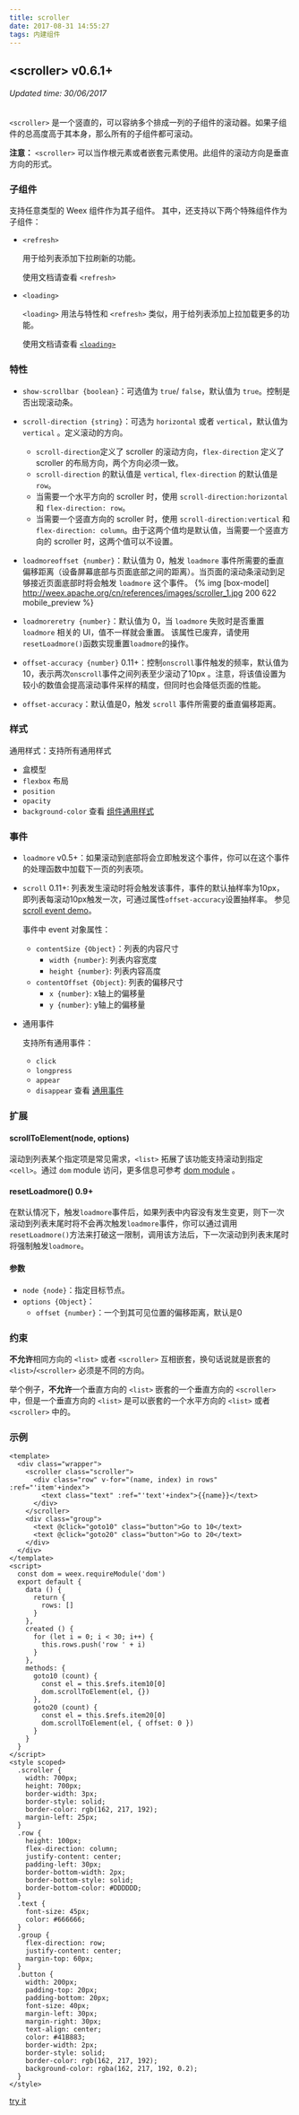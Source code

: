 ```yaml
---
title: scroller
date: 2017-08-31 14:55:27
tags: 内建组件
---
```


## &#60;scroller&#62; v0.6.1+
###### Updated time: 30/06/2017


`<scroller>` 是一个竖直的，可以容纳多个排成一列的子组件的滚动器。如果子组件的总高度高于其本身，那么所有的子组件都可滚动。

**注意：** `<scroller>` 可以当作根元素或者嵌套元素使用。此组件的滚动方向是垂直方向的形式。

### 子组件
支持任意类型的 Weex 组件作为其子组件。 其中，还支持以下两个特殊组件作为子组件：

* `<refresh>`

  用于给列表添加下拉刷新的功能。

  使用文档请查看 `<refresh>`

* `<loading>`

  `<loading>` 用法与特性和 `<refresh>` 类似，用于给列表添加上拉加载更多的功能。

  使用文档请查看 [`<loading>`](http://weex.apache.org/cn/references/components/loading.html)

### 特性
* `show-scrollbar {boolean}`：可选值为 `true`/ `false`，默认值为 `true`。控制是否出现滚动条。

* `scroll-direction {string}`：可选为 `horizontal` 或者 `vertical`，默认值为 `vertical` 。定义滚动的方向。

  * `scroll-direction`定义了 scroller 的滚动方向，`flex-direction` 定义了 scroller 的布局方向，两个方向必须一致。
  * `scroll-direction` 的默认值是 `vertical`, `flex-direction` 的默认值是 `row`。
  * 当需要一个水平方向的 scroller 时，使用 `scroll-direction:horizontal` 和 `flex-direction: row`。
  * 当需要一个竖直方向的 scroller 时，使用 `scroll-direction:vertical` 和 `flex-direction: column`。由于这两个值均是默认值，当需要一个竖直方向的 scroller
  时，这两个值可以不设置。

* `loadmoreoffset {number}`：默认值为 0，触发 `loadmore` 事件所需要的垂直偏移距离（设备屏幕底部与页面底部之间的距离）。当页面的滚动条滚动到足够接近页面底部时将会触发 `loadmore` 这个事件。
{% img [box-model] http://weex.apache.org/cn/references/images/scroller_1.jpg 200 622 mobile_preview %}

* `loadmoreretry {number}`：默认值为 0，当 `loadmore` 失败时是否重置 `loadmore` 相关的 UI，值不一样就会重置。 该属性已废弃，请使用`resetLoadmore()`函数实现重置`loadmore`的操作。

* `offset-accuracy {number}` 0.11+：控制`onscroll`事件触发的频率，默认值为10，表示两次`onscroll`事件之间列表至少滚动了10px
。注意，将该值设置为较小的数值会提高滚动事件采样的精度，但同时也会降低页面的性能。

* `offset-accuracy`：默认值是0，触发 `scroll` 事件所需要的垂直偏移距离。

### 样式
  通用样式：支持所有通用样式

  * 盒模型
  * `flexbox` 布局
  * `position`
  * `opacity`
  * `background-color`
  查看 [组件通用样式](https://github.com/2017/08/24/Common-Style)

### 事件
* `loadmore` v0.5+：如果滚动到底部将会立即触发这个事件，你可以在这个事件的处理函数中加载下一页的列表项。
* `scroll` 0.11+: 列表发生滚动时将会触发该事件，事件的默认抽样率为10px，即列表每滚动10px触发一次，可通过属性`offset-accuracy`设置抽样率。 参见 [scroll event demo](http://dotwe.org/vue/9ef0e52bacaa20182a693f2187d851aa)。

  事件中 event 对象属性：

  * `contentSize {Object}`：列表的内容尺寸
    * `width {number}`: 列表内容宽度
    * `height {number}`: 列表内容高度
  * `contentOffset {Object}`: 列表的偏移尺寸
    * `x {number}`: x轴上的偏移量
    * `y {number}`: y轴上的偏移量
* 通用事件

  支持所有通用事件：

  * `click`
  * `longpress`
  * `appear`
  * `disappear`
  查看 [通用事件](https://github.com/2017/09/02/commonEvent)

### 扩展
#### scrollToElement(node, options)
滚动到列表某个指定项是常见需求，`<list>` 拓展了该功能支持滚动到指定 `<cell>`。通过 `dom` module 访问，更多信息可参考 [dom module](http://weex.apache.org/cn/references/modules/dom.html) 。

#### resetLoadmore() 0.9+
在默认情况下，触发`loadmore`事件后，如果列表中内容没有发生变更，则下一次滚动到列表末尾时将不会再次触发`loadmore`事件，你可以通过调用`resetLoadmore()`方法来打破这一限制，调用该方法后，下一次滚动到列表末尾时将强制触发`loadmore`。

#### 参数
* `node {node}`：指定目标节点。
* `options {Object}`：
  * `offset {number}`：一个到其可见位置的偏移距离，默认是0

### 约束
**不允许**相同方向的 `<list>` 或者 `<scroller>` 互相嵌套，换句话说就是嵌套的 `<list>`/`<scroller>` 必须是不同的方向。

举个例子，**不允许**一个垂直方向的 `<list>` 嵌套的一个垂直方向的 `<scroller>` 中，但是一个垂直方向的 `<list>` 是可以嵌套的一个水平方向的 `<list>` 或者 `<scroller>` 中的。

### 示例
```
<template>
  <div class="wrapper">
    <scroller class="scroller">
      <div class="row" v-for="(name, index) in rows" :ref="'item'+index">
        <text class="text" :ref="'text'+index">{{name}}</text>
      </div>
    </scroller>
    <div class="group">
      <text @click="goto10" class="button">Go to 10</text>
      <text @click="goto20" class="button">Go to 20</text>
    </div>
  </div>
</template>
<script>
  const dom = weex.requireModule('dom')
  export default {
    data () {
      return {
        rows: []
      }
    },
    created () {
      for (let i = 0; i < 30; i++) {
        this.rows.push('row ' + i)
      }
    },
    methods: {
      goto10 (count) {
        const el = this.$refs.item10[0]
        dom.scrollToElement(el, {})
      },
      goto20 (count) {
        const el = this.$refs.item20[0]
        dom.scrollToElement(el, { offset: 0 })
      }
    }
  }
</script>
<style scoped>
  .scroller {
    width: 700px;
    height: 700px;
    border-width: 3px;
    border-style: solid;
    border-color: rgb(162, 217, 192);
    margin-left: 25px;
  }
  .row {
    height: 100px;
    flex-direction: column;
    justify-content: center;
    padding-left: 30px;
    border-bottom-width: 2px;
    border-bottom-style: solid;
    border-bottom-color: #DDDDDD;
  }
  .text {
    font-size: 45px;
    color: #666666;
  }
  .group {
    flex-direction: row;
    justify-content: center;
    margin-top: 60px;
  }
  .button {
    width: 200px;
    padding-top: 20px;
    padding-bottom: 20px;
    font-size: 40px;
    margin-left: 30px;
    margin-right: 30px;
    text-align: center;
    color: #41B883;
    border-width: 2px;
    border-style: solid;
    border-color: rgb(162, 217, 192);
    background-color: rgba(162, 217, 192, 0.2);
  }
</style>
```
[try it](http://dotwe.org/vue/2f22f14fb711d88515e63c3f67bed46a)